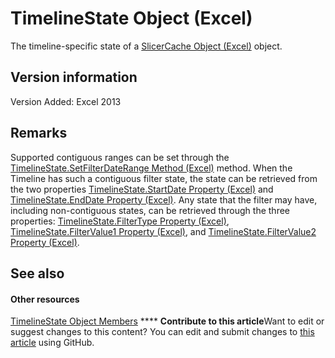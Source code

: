 
# TimelineState Object (Excel)

The timeline-specific state of a  [SlicerCache Object (Excel)](6e6533e3-0503-a1d3-9ecd-f7997233565f.md) object.


## Version information

Version Added: Excel 2013 


## Remarks

Supported contiguous ranges can be set through the  [TimelineState.SetFilterDateRange Method (Excel)](c0ceea5c-9aa2-39a2-ce58-e37befeb0175.md) method. When the Timeline has such a contiguous filter state, the state can be retrieved from the two properties [TimelineState.StartDate Property (Excel)](3de8df53-1a36-428e-50dd-c7f45aa73b25.md) and [TimelineState.EndDate Property (Excel)](1d33ce70-32ed-a439-eb34-7305fd9557f2.md). Any state that the filter may have, including non-contiguous states, can be retrieved through the three properties:  [TimelineState.FilterType Property (Excel)](8ba72a5e-0b0b-2d15-ccea-fb2cda537aae.md),  [TimelineState.FilterValue1 Property (Excel)](6e10c4c3-465c-e097-8b3d-a76f8e2594e0.md), and  [TimelineState.FilterValue2 Property (Excel)](c48ba531-70fd-25db-e61f-a8cccd99ca82.md).


## See also


#### Other resources


 [TimelineState Object Members](6c21dcbb-b0a6-0f24-27f6-6aefafc5f6ec.md)
****   **Contribute to this article**Want to edit or suggest changes to this content? You can edit and submit changes to  [this article](https://github.com/jhershey00/VBA_Excel_Test/OpenXMLCon/articles/bb92fe09-3cce-8e10-3795-2b9089c27801.md) using GitHub.

